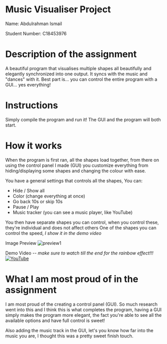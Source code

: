 # Music Visualiser Project

Name: Abdulrahman Ismail

Student Number: C18453976

# Description of the assignment
A beautiful program that visualises multiple shapes all beautifully and elegantly synchronized into one output. It syncs with the music and "dances" with it. Best part is... you can control the entire program with a GUI... yes everything!

# Instructions
Simply compile the program and run it! The GUI and the program will both start. 

# How it works
When the program is first ran, all the shapes load together, from there on using the control panel I made (GUI) you customize everything from hiding/displaying some shapes and changing the colour with ease.

You have a general settings that controls all the shapes, You can:
- Hide / Show all
- Color (change everything at once)
- Go back 10s or skip 10s
- Pause / Play
- Music tracker (you can see a music player, like YouTube)

You then have separate shapes you can control, when you control these, they're individual and does not affect others
One of the shapes you can control the speed, *I show it in the demo video*

Image Preview
![preview1](https://i.gyazo.com/f231fdf2c3bb760f4665e4365891e42f.png)

Demo Video -- *make sure to watch till the end for the rainbow effect!!!*
[![YouTube](https://i.gyazo.com/baa2a77f8634b8b4afd4adad2ce6b795.png)](https://youtu.be/VfDBsDO9HGk)

# What I am most proud of in the assignment
I am most proud of the creating a control panel (GUI). So much research went into this and I think this is what completes the program, having a GUI simply makes the program more elegant, the fact you're able to see all the available options and have full control is sweet! 

Also adding the music track in the GUI, let's you know how far into the music you are, I thought this was a pretty sweet finish touch.